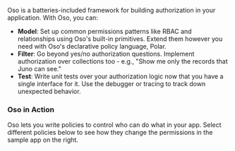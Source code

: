 ---
---
Oso is a batteries-included framework for building authorization in your application.
With Oso, you can:

- **Model**: Set up common permissions patterns like RBAC and
relationships using Oso's built-in primitives. Extend them however you
need with Oso's declarative policy language, Polar.
- **Filter**: Go beyond yes/no authorization questions. Implement
authorization over collections too - e.g., "Show me only the records
that Juno can see."
- **Test**: Write unit tests over your authorization logic now that you
have a single interface for it. Use the debugger or tracing to track
down unexpected behavior.

### Oso in Action

Oso lets you write policies to control who can do what in your app.
Select different policies below to see how they change the permissions
in the sample app on the right.

<div id="oso-web-demo"></div>

<script src="https://oso-demo-widget.s3.us-west-2.amazonaws.com/main.js"></script>
